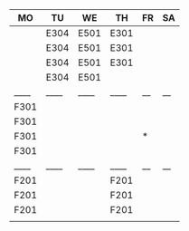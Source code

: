 |MO  |TU  |WE  |TH  |FR|SA|
|----|----|----|----|--|--|
|    |E304|E501|E301|  |  |
|    |E304|E501|E301|  |  |
|    |E304|E501|E301|  |  |
|    |E304|E501|    |  |  |
|____|____|____|____|__|__|
|F301|    |    |    |  |  |
|F301|    |    |    |  |  |
|F301|    |    |    |* |  |
|F301|    |    |    |  |  |
|____|____|____|____|__|__|
|F201|    |    |F201|  |  |
|F201|    |    |F201|  |  |
|F201|    |    |F201|  |  |
|    |    |    |    |  |  |
